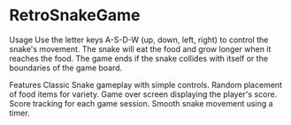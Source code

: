 # RetroSnakeGame

Usage
Use the letter keys A-S-D-W (up, down, left, right) to control the snake's movement.
The snake will eat the food and grow longer when it reaches the food.
The game ends if the snake collides with itself or the boundaries of the game board.

Features
Classic Snake gameplay with simple controls.
Random placement of food items for variety.
Game over screen displaying the player's score.
Score tracking for each game session.
Smooth snake movement using a timer.

